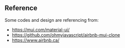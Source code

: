## Reference

Some codes and design are referencing from:
- https://mui.com/material-ui/
- https://github.com/ohmyjavascript/airbnb-mui-clone
- https://www.airbnb.ca/
